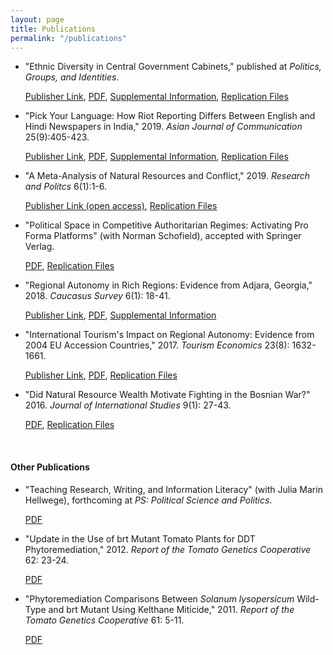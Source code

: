 ```yaml
---
layout: page
title: Publications
permalink: "/publications"
---
```


* "Ethnic Diversity in Central Government Cabinets," published at _Politics, Groups, and Identities_.

	[Publisher Link](https://doi.org/10.1080/21565503.2020.1756360), [PDF](/files/EthnicDiversityCabinets.pdf), [Supplemental Information](/files/EthnicDiversitySupplemental.pdf), [Replication Files](/files/EthnicCabinetDiversityDataFiles.zip)

* "Pick Your Language: How Riot Reporting Differs Between English and Hindi Newspapers in India," 2019. _Asian Journal of Communication_ 25(9):405-423.

   [Publisher Link](https://doi.org/10.1080/01292986.2019.1651883), [PDF](/files/PickYourLanguageAccepted.pdf), [Supplemental Information](/files/PickYourLanguageSupplemental.pdf), [Replication Files](/files/PickYourLanguageDataFiles.zip)

* "A Meta-Analysis of Natural Resources and Conflict," 2019. _Research and Politcs_ 6(1):1-6.

  [Publisher Link (open access)](https://doi.org/10.1177/2053168018818232), [Replication Files](/files/Meta-Analysis_Data_Files.zip)

* "Political Space in Competitive Authoritarian Regimes: Activating Pro Forma Platforms" (with Norman Schofield), accepted with Springer Verlag.

  [PDF](/files/CompetitiveAuthoritarianPoliticalSpace.pdf), [Replication Files](/files/CompetitivePoliticalSpace.zip)

* "Regional Autonomy in Rich Regions: Evidence from Adjara, Georgia," 2018. _Caucasus Survey_ 6(1): 18-41.

  [Publisher Link](https://doi.org/10.1080/23761199.2017.1344028), [PDF](/files/RegionalAutonomyAccepted.pdf), [Supplemental Information](/files/RegionalAutonomySupplemental.pdf)

* "International Tourism's Impact on Regional Autonomy: Evidence from 2004 EU Accession Countries," 2017. _Tourism Economics_ 23(8): 1632-1661.

  [Publisher Link](https://doi.org/10.1177/1354816617716247), [PDF](/files/TourismAutonomyAccepted.pdf), [Replication Files](/files/TourismRegionalism.zip)

* "Did Natural Resource Wealth Motivate Fighting in the Bosnian War?" 2016. _Journal of International Studies_ 9(1): 27-43.

  [PDF](/files/JIS_Vol9_No1_OBrochta.pdf), [Replication Files](/files/BosniaNaturalResources.zip)

&nbsp;

#### Other Publications

* "Teaching Research, Writing, and Information Literacy" (with Julia Marin Hellwege), forthcoming at _PS: Political Science and Politics_.

	[PDF](/files/ResearchMethodsTrack.pdf)

* "Update in the Use of brt Mutant Tomato Plants for DDT Phytoremediation," 2012. _Report of the Tomato Genetics Cooperative_ 62: 23-24.

  [PDF](/files/UpdatePhytoremediation.pdf)

* "Phytoremediation Comparisons Between _Solanum lysopersicum_ Wild-Type and brt Mutant Using Kelthane Miticide," 2011. _Report of the Tomato Genetics Cooperative_ 61: 5-11.

  [PDF](/files/PhytoremediationComparisons.pdf)


